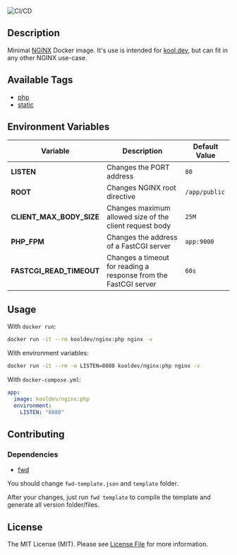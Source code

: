 ![CI/CD](https://github.com/kool-dev/docker-nginx/workflows/CI/CD/badge.svg)

## Description

Minimal [NGINX](https://www.nginx.com/) Docker image. It's use is intended for [kool.dev](https://github.com/kool-dev/kool), but can fit in any other NGINX use-case.

## Available Tags

- [php](https://github.com/kool-dev/docker-nginx/blob/master/php/Dockerfile)
- [static](https://github.com/kool-dev/docker-nginx/blob/master/static/Dockerfile)

## Environment Variables

Variable | Description | Default Value
--- | --- | ---
**LISTEN** | Changes the PORT address | `80`
**ROOT** | Changes NGINX root directive | `/app/public`
**CLIENT_MAX_BODY_SIZE** | Changes maximum allowed size of the client request body | `25M`
**PHP_FPM** | Changes the address of a FastCGI server | `app:9000`
**FASTCGI_READ_TIMEOUT** | Changes a timeout for reading a response from the FastCGI server | `60s`

## Usage

With `docker run`:

```sh
docker run -it --rm kooldev/nginx:php nginx -v
```

With environment variables:

```sh
docker run -it --rm -e LISTEN=8080 kooldev/nginx:php nginx -v
```

With `docker-compose.yml`:

```yaml
app:
  image: kooldev/nginx:php
  environment:
    LISTEN: "8080"
```

## Contributing

### Dependencies

- [fwd](https://github.com/fireworkweb/fwd#fireworkwebfwd)

You should change `fwd-template.json` and `template` folder.

After your changes, just run `fwd template` to compile the template and generate all version folder/files.

## License

The MIT License (MIT). Please see [License File](LICENSE.md) for more information.
